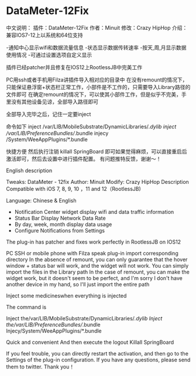# DataMeter-12Fix



中文说明：
插件：DataMeter-12Fix
作者：Minuit
修改：Crazy HipHop
介绍：兼容IOS7-12上以系统和64位支持
 
-通知中心显示wifi和数据流量信息
-状态显示数据传转速率
-按天,周,月显示数据使用情况
-可通过设置选项自定义显示


插件已经patcher并且修复在IOS12上RootlessJB中完美工作

PC用ssh或者手机用Filza讲插件导入相对应的目录中
在没有remount的情况下，只能保证悬浮窗+状态栏正常工作，小部件是不工作的，只需要导入Library路径的文件即可
在确定remount的情况下，可以使其小部件工作，但是似乎不完美，手里没有其他设备见谅，全部导入路径即可

全部导入完毕之后，记住一定要inject

命令如下
inject /var/LIB/MobileSubstrate/DynamicLibraries/*.dylib
inject /var/LIB/PreferenceBundles/*.bundle 
injecy /System/WeeAppPlugins/*.bundle

快捷方便
然后执行注销
killall SpringBoard
即可如果觉得麻烦，可以直接重启后激活即可，然后去设置中进行插件配置。
有问题推特反馈，谢谢～！




English description


Tweaks: DataMeter - 12fix
Author: Minuit
Modify: Crazy HipHop
Description
Compatible with iOS 7, 8, 9, 10 ，11 and 12（RootlessJB)

Language: Chinese & English

- Notification Center widget display wifi and data traffic information
- Status Bar Display Network Data Rate 
- By day, week, month display data usage
- Configure Notifications from Settings


The plug-in has patcher and fixes work perfectly in RootlessJB on IOS12

PC SSH or mobile phone with Filza speak plug-in import corresponding directory
In the absence of remount, you can only guarantee that the hover window + status bar will work, and the widget will not work. You can simply import the files in the Library path
In the case of remount, you can make the widget work, but it doesn't seem to be perfect, and I'm sorry I don't have another device in my hand, so I'll just import the entire path


Inject some medicineswhen everything is injected

The command is

Inject the/var/LIB/MobileSubstrate/DynamicLibraries/*.dylib
Inject the/var/LIB/PreferenceBundles/*.bundle
Injecy/System/WeeAppPlugins/*.bundle


Quick and convenient
And then execute the logout
Killall SpringBoard

If you feel trouble, you can directly restart the activation, and then go to the Settings of the plug-in configuration.
If you have any questions, please send them to twitter. Thank you！



